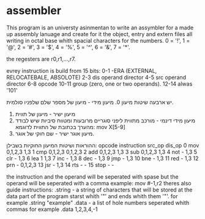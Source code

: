 # assembler

   This program is an universty asinmentan to write an
assymbler for a made up assembly lanuage and create for it the 
object, entry and extern files all writing in octal base
whith spacial characters for the numbers.
0 = '!', 1 = '@', 2 = '#', 3 = '$', 4 =  '%', 5 = '^', 6 =  '&', 7 = '*'.

the regesters are r0,r1,...,r7.

evrey instruction is build from 15 bits:
0-1 -ERA (EXTERNAL, RELOCATEBALE, ABSOLOTE)
2-3 dis operand director
4-5 src operand director
6-8 opcode
10-11 group (zero, one or two operands).
12-14 alwas '101'

יש ארבעה שיטות מיעון
0. מיעון מידי - מיעון של מספר שלם שלפניו סולמית.
1. מיעון ישיר - מיעון של תווית
2. מיעון מידי דינמי - מורכב מתווית ליפני סוגריים מרובעות ומטווח סיביות שיש לבודד
 מהערך בכתובת של התווית לדוגמא:
   mov X[5-9]
3. מיעון אוגר ישיר - שם חוקי של אוגר.

ההוראות ושיטות המיעון החוקיות בשבילן:
opcode	instruction	src_op		dis_op
0	      mov	    	  0,1,2,3 	1,3
1	      cmp		      0,1,2,3		0,1,2,3
2	      add		      0,1,2,3		1,3
3	      sub		      0,1,2,3		1,3
4	      not		      -		      1,3
5	      clr		      -		      1,3
6	      lea		      1		      1,3
7	      inc		      -		      1,3
8	      dec		      -		      1,3
9	      jmp		      -	      	1,3
10	    bne		      -	      	1,3
11	    red	      	-     		1,3
12	    prn		      -	      	0,1,2,3
13	    jsr		      -     		1,3
14	    rts		      -		      -
15	    stop		    -		      -

the instruction and the operand will be seperated with spase
but the operand will be seperated with a comma
example: mov #-1,r2
theres also guide instructions:
.string - a string of characters that will be stored at the data part
          of the program starst whith '"' and ends whith them '"'.
          for example .string "example"
.data   - a list of hole numbers seperated whith commas
          for example .data 1,2,3,4,-1
          
